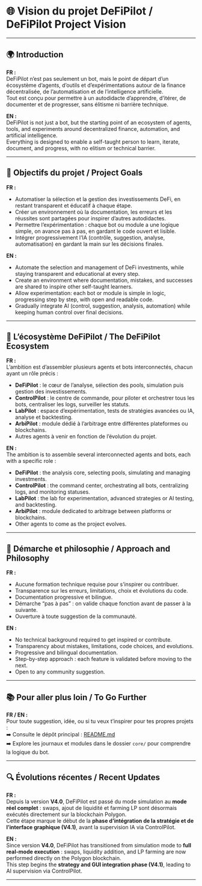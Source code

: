 # 🌐 Vision du projet DeFiPilot / DeFiPilot Project Vision

---

## 🌍 Introduction

**FR :**  
DeFiPilot n’est pas seulement un bot, mais le point de départ d’un écosystème d’agents, d’outils et d’expérimentations autour de la finance décentralisée, de l’automatisation et de l’intelligence artificielle.  
Tout est conçu pour permettre à un autodidacte d’apprendre, d’itérer, de documenter et de progresser, sans élitisme ni barrière technique.

**EN :**  
DeFiPilot is not just a bot, but the starting point of an ecosystem of agents, tools, and experiments around decentralized finance, automation, and artificial intelligence.  
Everything is designed to enable a self-taught person to learn, iterate, document, and progress, with no elitism or technical barrier.

---

## 🚀 Objectifs du projet / Project Goals

**FR :**  
- Automatiser la sélection et la gestion des investissements DeFi, en restant transparent et éducatif à chaque étape.  
- Créer un environnement où la documentation, les erreurs et les réussites sont partagées pour inspirer d’autres autodidactes.  
- Permettre l’expérimentation : chaque bot ou module a une logique simple, on avance pas à pas, en gardant le code ouvert et lisible.  
- Intégrer progressivement l’IA (contrôle, suggestion, analyse, automatisation) en gardant la main sur les décisions finales.  

**EN :**  
- Automate the selection and management of DeFi investments, while staying transparent and educational at every step.  
- Create an environment where documentation, mistakes, and successes are shared to inspire other self-taught learners.  
- Allow experimentation: each bot or module is simple in logic, progressing step by step, with open and readable code.  
- Gradually integrate AI (control, suggestion, analysis, automation) while keeping human control over final decisions.

---

## 🧩 L’écosystème DeFiPilot / The DeFiPilot Ecosystem

**FR :**  
L’ambition est d’assembler plusieurs agents et bots interconnectés, chacun ayant un rôle précis :  
- **DeFiPilot** : le cœur de l’analyse, sélection des pools, simulation puis gestion des investissements.  
- **ControlPilot** : le centre de commande, pour piloter et orchestrer tous les bots, centraliser les logs, surveiller les statuts.  
- **LabPilot** : espace d’expérimentation, tests de stratégies avancées ou IA, analyse et backtesting.  
- **ArbiPilot** : module dédié à l’arbitrage entre différentes plateformes ou blockchains.  
- Autres agents à venir en fonction de l’évolution du projet.  

**EN :**  
The ambition is to assemble several interconnected agents and bots, each with a specific role :  
- **DeFiPilot** : the analysis core, selecting pools, simulating and managing investments.  
- **ControlPilot** : the command center, orchestrating all bots, centralizing logs, and monitoring statuses.  
- **LabPilot** : the lab for experimentation, advanced strategies or AI testing, and backtesting.  
- **ArbiPilot** : module dedicated to arbitrage between platforms or blockchains.  
- Other agents to come as the project evolves.  

---

## 🤝 Démarche et philosophie / Approach and Philosophy

**FR :**  
- Aucune formation technique requise pour s’inspirer ou contribuer.  
- Transparence sur les erreurs, limitations, choix et évolutions du code.  
- Documentation progressive et bilingue.  
- Démarche “pas à pas” : on valide chaque fonction avant de passer à la suivante.  
- Ouverture à toute suggestion de la communauté.  

**EN :**  
- No technical background required to get inspired or contribute.  
- Transparency about mistakes, limitations, code choices, and evolutions.  
- Progressive and bilingual documentation.  
- Step-by-step approach : each feature is validated before moving to the next.  
- Open to any community suggestion.  

---

## 📚 Pour aller plus loin / To Go Further

**FR / EN :**  
Pour toute suggestion, idée, ou si tu veux t’inspirer pour tes propres projets :  
➡️ Consulte le dépôt principal : [README.md](README.md)  
➡️ Explore les journaux et modules dans le dossier `core/` pour comprendre la logique du bot.  

---

## 🔍 Évolutions récentes / Recent Updates

**FR :**  
Depuis la version **V4.0**, DeFiPilot est passé du mode simulation au **mode réel complet** : swaps, ajout de liquidité et farming LP sont désormais exécutés directement sur la blockchain Polygon.  
Cette étape marque le début de la **phase d’intégration de la stratégie et de l’interface graphique (V4.1)**, avant la supervision IA via ControlPilot.  

**EN :**  
Since version **V4.0**, DeFiPilot has transitioned from simulation mode to **full real-mode execution** : swaps, liquidity addition, and LP farming are now performed directly on the Polygon blockchain.  
This step begins the **strategy and GUI integration phase (V4.1)**, leading to AI supervision via ControlPilot.  

---